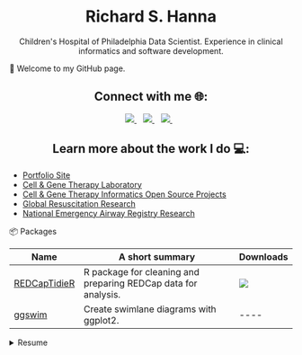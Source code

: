 <h1 align='center'>
Richard S. Hanna
</h1>

<p align='center'>
Children's Hospital of Philadelphia Data Scientist. Experience in clinical informatics and software development.

👋 Welcome to my GitHub page. 
</p>

<h2 align='center'>
Connect with me 🌐:
</h2>

<p align='center'>
  
  <a href="https://www.linkedin.com/in/richard-hanna-ms-0164162a/">
    <img src="https://img.shields.io/badge/linkedin-%230077B5.svg?&style=for-the-badge&logo=linkedin&logoColor=white" />
  </a>&nbsp;&nbsp;
   <a href="https://twitter.com/EighthBlunder">
    <img src="https://img.shields.io/badge/X-000000?style=for-the-badge&logo=x&logoColor=white" />
  </a>&nbsp;&nbsp;
  <a href="[https://twitter.com/EighthBlunder](https://github.com/rsh52)">
    <img src="https://img.shields.io/badge/GitHub-100000?style=for-the-badge&logo=github&logoColor=white" />
  </a>&nbsp;&nbsp;
  
</p>

<h2 align='center'>
Learn more about the work I do 💻: 
</h2>
  
- [Portfolio Site](https://www.richardshanna.com/)
- [Cell & Gene Therapy Laboratory](https://www.chop.edu/centers-programs/cell-and-gene-therapy-laboratory)
- [Cell & Gene Therapy Informatics Open Source Projects](https://github.com/CHOP-CGTDataOps)
- [Global Resuscitation Research](https://www.pedires-q.org/)
- [National Emergency Airway Registry Research](https://near4kids.research.chop.edu/)

📦 Packages

| Name                 | A short summary                              |  Downloads |
| -------------------- | -------------------------------------------- | --------- |
| [REDCapTidieR](https://github.com/CHOP-CGTInformatics/REDCapTidieR) | R package for cleaning and preparing REDCap data for analysis. | [![](https://cranlogs.r-pkg.org/badges/grand-total/REDCapTidieR)](https://cran.r-project.org/package=REDCapTidieR) |
| [ggswim](https://github.com/CHOP-CGTInformatics/ggswim)   | Create swimlane diagrams with ggplot2. | ---- |

<details>
  <summary>Resume</summary>
  
 #### Education

- **M.S., Biomedical Engineering**
  - *Drexel University*, Philadelphia, PA (2015)

- **Graduate Certificate in Engineering Management**
  - *Drexel University*, Philadelphia, PA (2013)

- **B.S., Mechanical Engineering**
  - *Drexel University*, Philadelphia, PA (2010)

----

#### Experience

- **Data Scientist II**
   - *Children’s Hospital of Philadelphia - Cell & Gene Therapy Laboratory*, Philadelphia, PA (Present - 2021)

- **Data Analyst & Programmer**
   - *Children’s Hospital of Philadelphia - Department of Anesthesiology & Critical Care Medicine*, Philadelphia, PA (2021 - 2019)

- **Research Project Engineer**
   - *Children’s Hospital of Philadelphia - Department of Anesthesiology & Critical Care Medicine*, Philadelphia, PA (2019 - 2017)

- **Project Engineer**
   - *GS Medical USA*, King of Prussia, PA (2017 - 2017)

- **Associate Project Engineer**
   - *GS Medical USA*, King of Prussia, PA (2017 - 2015)

- **Biomechanics Engineering Researcher**
   - *Children’s Hospital of Philadelphia - Center for Injury Research & Prevention*, Philadelphia, PA (2015 - 2014)

----

#### Skills & Certifications

- AWS Solutions Architect
- FE/EIT Certified by NCEES
- R
- REDCap
- SQL
- AWS
- Linux
- Python
- MATLAB

</details>
